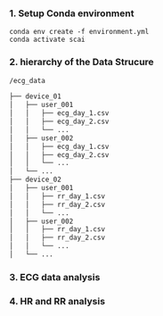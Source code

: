 ### 1. Setup Conda environment

```shell
conda env create -f environment.yml
conda activate scai
```

### 2. hierarchy of the Data Strucure


```bash
/ecg_data

├── device_01
│   ├── user_001
│   │   ├── ecg_day_1.csv
│   │   ├── ecg_day_2.csv
│   │   └── ...
│   ├── user_002
│   │   ├── ecg_day_1.csv
│   │   ├── ecg_day_2.csv
│   │   └── ...
│   └── ...
├── device_02
│   ├── user_001
│   │   ├── rr_day_1.csv
│   │   ├── rr_day_2.csv
│   │   └── ...
│   ├── user_002
│   │   ├── rr_day_1.csv
│   │   ├── rr_day_2.csv
│   │   └── ...
│   └── ...


```

### 3. ECG data analysis


### 4. HR and RR analysis


